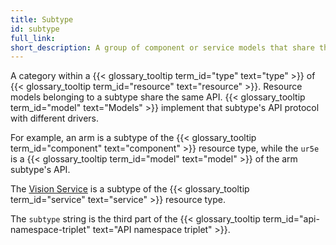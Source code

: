 ```yaml
---
title: Subtype
id: subtype
full_link:
short_description: A group of component or service models that share the same API. For example, arm is a subtype of component.
---
```


A category within a {{< glossary_tooltip term_id="type" text="type" >}} of {{< glossary_tooltip term_id="resource" text="resource" >}}.
Resource models belonging to a subtype share the same API.
{{< glossary_tooltip term_id="model" text="Models" >}} implement that subtype's API protocol with different drivers.

For example, an arm is a subtype of the {{< glossary_tooltip term_id="component" text="component" >}} resource type, while the `ur5e` is a {{< glossary_tooltip term_id="model" text="model" >}} of the arm subtype's API.

The [Vision Service](/operate/reference/services/vision/) is a subtype of the {{< glossary_tooltip term_id="service" text="service" >}} resource type.

The `subtype` string is the third part of the {{< glossary_tooltip term_id="api-namespace-triplet" text="API namespace triplet" >}}.
